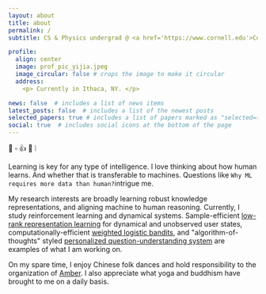 ```yaml
---
layout: about
title: about
permalink: /
subtitle: CS & Physics undergrad @ <a href='https://www.cornell.edu'>Cornell</a>. 问心无愧.

profile:
  align: center
  image: prof_pic_yijia.jpeg
  image_circular: false # crops the image to make it circular
  address:
    <p> Currently in Ithaca, NY. </p>

news: false  # includes a list of news items
latest_posts: false  # includes a list of the newest posts
selected_papers: true # includes a list of papers marked as "selected={true}"
social: true  # includes social icons at the bottom of the page
---
```


👋 ▫️ 👍 👀 ❕

Learning is key for any type of intelligence. I love thinking about how human learns. And whether that is transferable to machines. Questions like `Why ML requires more data than human?`intrigue me.

My research interests are broadly learning robust knowledge representations, and aligning machine to human reasoning. Currently, I study reinforcement learning and dynamical systems. Sample-efficient [low-rank representation learning](https://github.com/DaiYijia02/lowrank-representation-deep-learning-recsys) for dynamical and unobserved user states, computationally-efficient [weighted logistic bandits](https://github.com/DaiYijia02/weighted-logistic-bandit), and "algorithm-of-thoughts" styled [personalized question-understanding system](https://github.com/DaiYijia02/wise-person) are examples of what I am working on.

On my spare time, I enjoy Chinese folk dances and hold responsibility to the organization of [Amber](https://www.cornellamberdance.com). I also appreciate what yoga and buddhism have brought to me on a daily basis.
